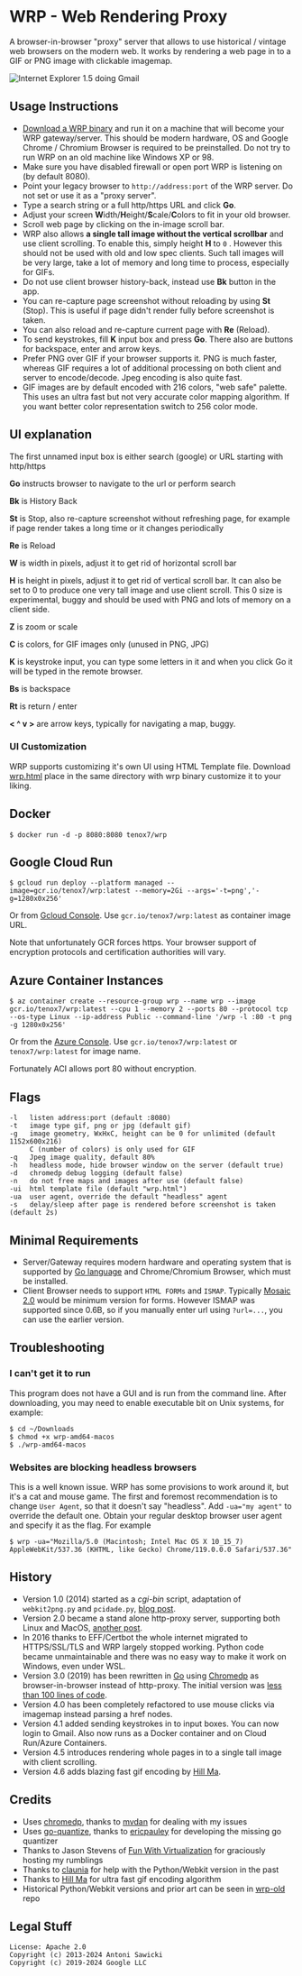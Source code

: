 # WRP - Web Rendering Proxy

A browser-in-browser "proxy" server that allows to use historical / vintage web browsers on the modern web. It works by rendering a web page in to a GIF or PNG image with clickable imagemap.

![Internet Explorer 1.5 doing Gmail](wrp.png)

## Usage Instructions

* [Download a WRP binary](https://github.com/tenox7/wrp/releases/) and run it on a machine that will become your WRP gateway/server. This should be modern hardware, OS and Google Chrome / Chromium Browser is required to be preinstalled. Do not try to run WRP on an old machine like Windows XP or 98.
* Make sure you have disabled firewall or open port WRP is listening on (by default 8080).
* Point your legacy browser to `http://address:port` of the WRP server. Do not set or use it as a "proxy server".
* Type a search string or a full http/https URL and click **Go**.
* Adjust your screen **W**idth/**H**eight/**S**cale/**C**olors to fit in your old browser.
* Scroll web page by clicking on the in-image scroll bar.
* WRP also allows **a single tall image without the vertical scrollbar** and use client scrolling. To enable this, simply height **H** to `0` . However this should not be used with old and low spec clients. Such tall images will be very large, take a lot of memory and long time to process, especially for GIFs.
* Do not use client browser history-back, instead use **Bk** button in the app.
* You can re-capture page screenshot without reloading by using **St** (Stop). This is useful if page didn't render fully before screenshot is taken.
* You can also reload and re-capture current page with **Re** (Reload).
* To send keystrokes, fill **K** input box and press **Go**. There also are buttons for backspace, enter and arrow keys.
* Prefer PNG over GIF if your browser supports it. PNG is much faster, whereas GIF requires a lot of additional processing on both client and server to encode/decode. Jpeg encoding is also quite fast.
* GIF images are by default encoded with 216 colors, "web safe" palette. This uses an ultra fast but not very accurate color mapping algorithm. If you want better color representation switch to 256 color mode.

## UI explanation

The first unnamed input box is either search (google) or URL starting with http/https

**Go** instructs browser to navigate to the url or perform search

**Bk** is History Back

**St** is Stop, also re-capture screenshot without refreshing page, for example if page
render takes a long time or it changes periodically

**Re** is Reload

**W** is width in pixels, adjust it to get rid of horizontal scroll bar

**H** is height in pixels, adjust it to get rid of vertical scroll bar.
It can also be set to 0 to produce one very tall image and use
client scroll. This 0 size is experimental, buggy and should be
used with PNG and lots of memory on a client side.

**Z** is zoom or scale

**C** is colors, for GIF images only (unused in PNG, JPG)

**K** is keystroke input, you can type some letters in it and when you click Go it will be typed in the remote browser.

**Bs** is backspace

**Rt** is return / enter

**< ^ v >** are arrow keys, typically for navigating a map, buggy.

### UI Customization

WRP supports customizing it's own UI using HTML Template file. Download [wrp.html](wrp.html) place in the same directory with wrp binary customize it to your liking.

## Docker

```shell
$ docker run -d -p 8080:8080 tenox7/wrp
```

## Google Cloud Run

```shell
$ gcloud run deploy --platform managed --image=gcr.io/tenox7/wrp:latest --memory=2Gi --args='-t=png','-g=1280x0x256'
```

Or from [Gcloud Console](https://console.cloud.google.com/run). Use `gcr.io/tenox7/wrp:latest` as container image URL.

Note that unfortunately GCR forces https. Your browser support of encryption protocols and certification authorities will vary.

## Azure Container Instances

```shell
$ az container create --resource-group wrp --name wrp --image gcr.io/tenox7/wrp:latest --cpu 1 --memory 2 --ports 80 --protocol tcp --os-type Linux --ip-address Public --command-line '/wrp -l :80 -t png -g 1280x0x256'
```

Or from the [Azure Console](https://portal.azure.com/#create/Microsoft.ContainerInstances). Use `gcr.io/tenox7/wrp:latest` or `tenox7/wrp:latest` for image name.

Fortunately ACI allows port 80 without encryption.

## Flags

```text
-l   listen address:port (default :8080)
-t   image type gif, png or jpg (default gif)
-g   image geometry, WxHxC, height can be 0 for unlimited (default 1152x600x216)
     C (number of colors) is only used for GIF
-q   Jpeg image quality, default 80%
-h   headless mode, hide browser window on the server (default true)
-d   chromedp debug logging (default false)
-n   do not free maps and images after use (default false)
-ui  html template file (default "wrp.html")
-ua  user agent, override the default "headless" agent
-s   delay/sleep after page is rendered before screenshot is taken (default 2s)
```

## Minimal Requirements

* Server/Gateway requires modern hardware and operating system that is supported by [Go language](https://github.com/golang/go/wiki/MinimumRequirements) and Chrome/Chromium Browser, which must be installed.
* Client Browser needs to support `HTML FORMs` and `ISMAP`. Typically [Mosaic 2.0](http://www.ncsa.illinois.edu/enabling/mosaic/versions) would be minimum version for forms. However ISMAP was supported since 0.6B, so if you manually enter url using `?url=...`, you can use the earlier version.

## Troubleshooting

### I can't get it to run

This program does not have a GUI and is run from the command line. After downloading, you may need to enable executable bit on Unix systems, for example:

```shell
$ cd ~/Downloads
$ chmod +x wrp-amd64-macos
$ ./wrp-amd64-macos
```

### Websites are blocking headless browsers

This is a well known issue. WRP has some provisions to work around it, but it's a cat and mouse game. The first and
foremost recommendation is to change `User Agent`, so that it doesn't say "headless". Add `-ua="my agent"` to override the default one.
Obtain your regular desktop browser user agent and specify it as the flag. For example

```shell
$ wrp -ua="Mozilla/5.0 (Macintosh; Intel Mac OS X 10_15_7) AppleWebKit/537.36 (KHTML, like Gecko) Chrome/119.0.0.0 Safari/537.36"
```

## History

* Version 1.0 (2014) started as a *cgi-bin* script, adaptation of `webkit2png.py` and `pcidade.py`, [blog post](https://virtuallyfun.com/2014/03/03/surfing-modern-web-with-ancient-browsers/).
* Version 2.0 became a stand alone http-proxy server, supporting both Linux and MacOS, [another post](https://virtuallyfun.com/wordpress/2014/03/11/web-rendering-proxy-update//).
* In 2016 thanks to EFF/Certbot the whole internet migrated to HTTPS/SSL/TLS and WRP largely stopped working. Python code became unmaintainable and there was no easy way to make it work on Windows, even under WSL.
* Version 3.0 (2019) has been rewritten in [Go](https://golang.org/) using [Chromedp](https://github.com/chromedp) as browser-in-browser instead of http-proxy. The initial version was [less than 100 lines of code](https://gist.github.com/tenox7/b0f03c039b0a8b67f6c1bf47e2dd0df0).
* Version 4.0 has been completely refactored to use mouse clicks via imagemap instead parsing a href nodes.
* Version 4.1 added sending keystrokes in to input boxes. You can now login to Gmail. Also now runs as a Docker container and on Cloud Run/Azure Containers.
* Version 4.5 introduces rendering whole pages in to a single tall image with client scrolling.
* Version 4.6 adds blazing fast gif encoding by [Hill Ma](https://github.com/mahiuchun).

## Credits

* Uses [chromedp](https://github.com/chromedp), thanks to [mvdan](https://github.com/mvdan) for dealing with my issues
* Uses [go-quantize](https://github.com/ericpauley/go-quantize), thanks to [ericpauley](https://github.com/ericpauley) for developing the missing go quantizer
* Thanks to Jason Stevens of [Fun With Virtualization](https://virtuallyfun.com/) for graciously hosting my rumblings
* Thanks to [claunia](https://github.com/claunia/) for help with the Python/Webkit version in the past
* Thanks to [Hill Ma](https://github.com/mahiuchun) for ultra fast gif encoding algorithm
* Historical Python/Webkit versions and prior art can be seen in [wrp-old](https://github.com/tenox7/wrp-old) repo

## Legal Stuff

```text
License: Apache 2.0
Copyright (c) 2013-2024 Antoni Sawicki
Copyright (c) 2019-2024 Google LLC
```